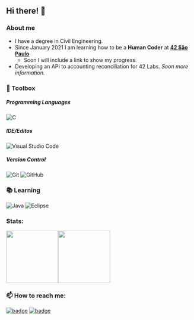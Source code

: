 ## Hi there! 👋

### About me

- I have a degree in Civil Engineering.
- Since January 2021 I am learning how to be a **Human Coder** at [**42 São Paulo**](https://www.42sp.org.br/)
  - Soon I will include a link to show my progress.
- Developing an API to accounting reconciliation for 42 Labs. *Soon more information.*

### :wrench: Toolbox

##### Programming Languages
![C](https://img.shields.io/badge/c-%2300599C.svg?style=for-the-badge&logo=c&logoColor=white) 

##### IDE/Editos
![Visual Studio Code](https://img.shields.io/badge/Visual%20Studio%20Code-0078d7.svg?style=for-the-badge&logo=visual-studio-code&logoColor=white)

##### Version Control
![Git](https://img.shields.io/badge/git-%23F05033.svg?style=for-the-badge&logo=git&logoColor=white) ![GitHub](https://img.shields.io/badge/github-%23121011.svg?style=for-the-badge&logo=github&logoColor=white)

### :books: Learning

![Java](https://img.shields.io/badge/java-%23ED8B00.svg?style=for-the-badge&logo=java&logoColor=white) ![Eclipse](https://img.shields.io/badge/Eclipse-FE7A16.svg?style=for-the-badge&logo=Eclipse&logoColor=white)

### Stats:
<div style="display: flex;" align="center">
  <img height="140em" src="https://github-readme-stats.vercel.app/api?username=aalcara&count_private=true&show_icons=true&hide=issues&hide_border=true&theme=gotham" />
  <img height="140em" src="https://github-readme-stats.vercel.app/api/top-langs/?username=aalcara&langs_count=15&layout=compact&hide=roff,pearl&theme=gotham&hide_border=true" />
</div>

### 📫 How to reach me:

[![badge](https://img.shields.io/badge/LinkedIn-0077B5?style=for-the-badge&logo=linkedin&logoColor=white)](https://www.linkedin.com/in/anderson-alcar%C3%A1-alvarenga-8406a4178/) [![badge](https://img.shields.io/badge/Microsoft_Outlook-0078D4?style=for-the-badge&logo=microsoft-outlook&logoColor=white)](mailto:ander_alvarega@hotmail.com) 
<!--
**aalcara/aalcara** is a ✨ _special_ ✨ repository because its `README.md` (this file) appears on your GitHub profile.

Here are some ideas to get you started:

- 🔭 I’m currently working on ...
- 🌱 I’m currently learning ...
- 👯 I’m looking to collaborate on ...
- 🤔 I’m looking for help with ...
- 💬 Ask me about ...
- 📫 How to reach me: ...
- 😄 Pronouns: ...
- ⚡ Fun fact: ...
-->
